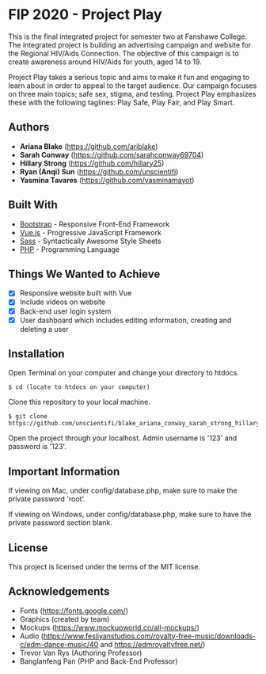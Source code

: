 # FIP 2020 - Project Play
This is the final integrated project for semester two at Fanshawe College. The integrated project is building an advertising campaign and website for the Regional HIV/Aids Connection. The objective of this campaign is to create awareness around HIV/Aids for youth, aged 14 to 19.

Project Play takes a serious topic and aims to make it fun and engaging to learn about in order to appeal to the target audience. Our campaign focuses on three main topics; safe sex, stigma, and testing. Project Play emphasizes these with the following taglines: Play Safe, Play Fair, and Play Smart.

## Authors
* **Ariana Blake** (https://github.com/ariblake)
* **Sarah Conway** (https://github.com/sarahconway69704)
* **Hillary Strong** (https://github.com/hillary25)
* **Ryan (Anqi) Sun** (https://github.com/unscientifi)
* **Yasmina Tavares** (https://github.com/yasminamayot)

## Built With
* [Bootstrap](https://getbootstrap.com) - Responsive Front-End Framework
* [Vue.js](https://vuejs.org/) - Progressive JavaScript Framework
* [Sass](https://sass-lang.com/) - Syntactically Awesome Style Sheets
* [PHP](https://www.php.net/) - Programming Language

## Things We Wanted to Achieve
- [x] Responsive website built with Vue
- [x] Include videos on website
- [x] Back-end user login system
- [x] User dashboard which includes editing information, creating and deleting a user

## Installation
Open Terminal on your computer and change your directory to htdocs.

```
$ cd (locate to htdocs on your computer)
```

Clone this repository to your local machine.

```
$ git clone https://github.com/unscientifi/blake_ariana_conway_sarah_strong_hillary_sun_ryan_tavares_yasmina_FIP.git
```

Open the project through your localhost. Admin username is '123' and password is '123'.

## Important Information
If viewing on Mac, under config/database.php, make sure to make the private password 'root'.

If viewing on Windows, under config/database.php, make sure to have the private password section blank.

## License
This project is licensed under the terms of the MIT license.

## Acknowledgements
* Fonts (https://fonts.google.com/)
* Graphics (created by team)
* Mockups (https://www.mockupworld.co/all-mockups/)
* Audio (https://www.fesliyanstudios.com/royalty-free-music/downloads-c/edm-dance-music/40 and https://edmroyaltyfree.net/)
* Trevor Van Rys (Authoring Professor)
* Banglanfeng Pan (PHP and Back-End Professor)
